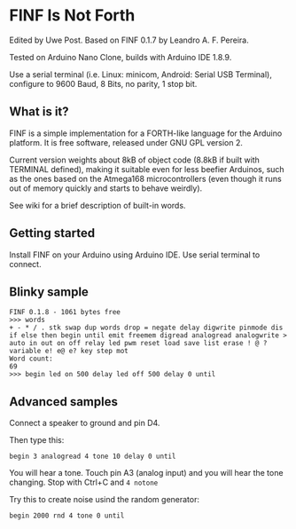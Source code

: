 FINF Is Not Forth
=================

Edited by Uwe Post. Based on FINF 0.1.7 by Leandro A. F. Pereira.

Tested on Arduino Nano Clone, builds with Arduino IDE 1.8.9.

Use a serial terminal (i.e. Linux: minicom, Android: Serial USB Terminal), configure to 9600 Baud, 8 Bits, no parity, 1 stop bit.


What is it?
-----------

FINF is a simple implementation for a FORTH-like language for the Arduino platform. It is free software, released under GNU GPL version 2.

Current version weights about 8kB of object code (8.8kB if built with TERMINAL defined), making it suitable even for less beefier Arduinos, such as the ones based on the Atmega168 microcontrollers (even though it runs out of memory quickly and starts to behave weirdly).

See wiki for a brief description of built-in words.


Getting started
---------------

Install FINF on your Arduino using Arduino IDE. Use serial terminal to connect.

Blinky sample
-------------

```
FINF 0.1.8 - 1061 bytes free
>>> words
+ - * / . stk swap dup words drop = negate delay digwrite pinmode dis if else then begin until emit freemem digread analogread analogwrite > auto in out on off relay led pwm reset load save list erase ! @ ? variable e! e@ e? key step mot 
Word count: 
69
>>> begin led on 500 delay led off 500 delay 0 until

```

Advanced samples
----------------
Connect a speaker to ground and pin D4.

Then type this:

```
begin 3 analogread 4 tone 10 delay 0 until
```

You will hear a tone. Touch pin A3 (analog input) and you will hear the tone changing.
Stop with Ctrl+C and `4 notone`

Try this to create noise usind the random generator:

```
begin 2000 rnd 4 tone 0 until
```


